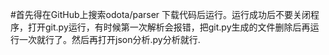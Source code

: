 #首先得在GitHub上搜索odota/parser 下载代码后运行。运行成功后不要关闭程序，打开git.py运行，有时候第一次解析会报错，把git.py生成的文件删除后再运行一次就行了。然后再打开json分析.py分析就行.
